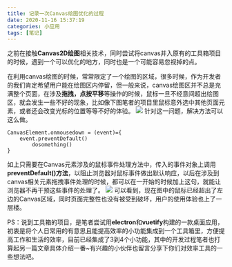 ```yaml
---
title: 记录一次Canvas绘图优化的过程
date: 2020-11-16 15:37:19
categories: 小应用
tags: [笔记]
---
```


之前在接触**Canvas2D绘图**相关技术，同时尝试将canvas并入原有的工具箱项目的时候，遇到一个可以优化的地方，同时也是一个可能容易忽视掉的点。
<!-- more -->

在利用canvas绘图的时候，常常限定了一个绘图的区域，很多时候，作为开发者的我们肯定希望用户能在绘图区内停留，但一般来说，canvas绘图区并不总是充满整个页面，在涉及**拖拽，点按平移**等操作的时候，鼠标一旦不经意间超出绘图区，就会发生一些不好的现象，比如像下图笔者的项目里鼠标意外选中其他页面元素，或者还会改变光标的位置等等不好的体验。
![](https://p6-juejin.byteimg.com/tos-cn-i-k3u1fbpfcp/59e1551f61aa4f71ac94fd152a38762b~tplv-k3u1fbpfcp-watermark.image)
针对这一问题，解决方法可以这么做。
```
CanvasElement.onmousedown = (event)={
	event.preventDefault()
        dosomething()
}
```
如上只需要在Canvas元素涉及的鼠标事件处理方法中，传入的事件对象上调用**preventDefault()方法**，以阻止浏览器对鼠标事件做出默认响应，以后在涉及到canvas相关元素拖拽事件处理的时候，都可以在一开始的时候加上这句，就能让浏览器不再干预这些事件的处理了。
![](https://p9-juejin.byteimg.com/tos-cn-i-k3u1fbpfcp/92a2678f7de44962bc24d39b6e70ea4b~tplv-k3u1fbpfcp-watermark.image)
可以看到，现在图中的鼠标已经超出了左边的Canvas区域，同时页面完整性也没有被受到破坏，用户的使用体验也上了一层楼。

PS：说到工具箱的项目，是笔者尝试用**electron**和**vuetify**构建的一款桌面应用，初衷是将个人日常用的有意思且能提高效率的小功能集成到一个工具箱里，方便提高工作和生活的效率，目前已经集成了3到4个小功能，其中的开发过程笔者也打算起另一篇文章具体介绍一番~有兴趣的小伙伴也留言分享下你们对效率工具的一些想法吧。
